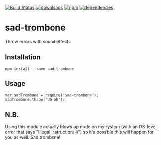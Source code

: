 [![Build Status](https://travis-ci.org/tandrewnichols/sad-trombone.png)](https://travis-ci.org/tandrewnichols/sad-trombone) [![downloads](http://img.shields.io/npm/dm/sad-trombone.svg)](https://npmjs.org/package/sad-trombone) [![npm](http://img.shields.io/npm/v/sad-trombone.svg)](https://npmjs.org/package/sad-trombone) [![dependencies](https://david-dm.org/tandrewnichols/sad-trombone.png)](https://david-dm.org/tandrewnichols/sad-trombone)

# sad-trombone

Throw errors with sound effects

## Installation

`npm install --save sad-trombone`

## Usage

```
var sadTrombone = require('sad-trombone');
sadTrombone.throw('Uh oh');
```

## N.B.

Using this module actually blows up node on my system (with an OS-level error that says "Illegal instruction: 4") so it's possible this will happen for you as well. Sad trombone!
